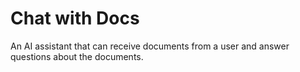 # Chat with Docs

An AI assistant that can receive documents from a user and answer questions about the documents.